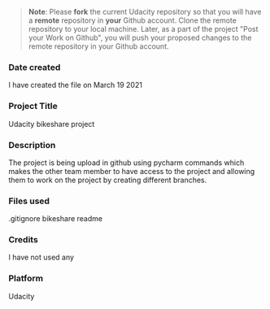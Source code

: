 >**Note**: Please **fork** the current Udacity repository so that you will have a **remote** repository in **your** Github account. Clone the remote repository to your local machine. Later, as a part of the project "Post your Work on Github", you will push your proposed changes to the remote repository in your Github account.

### Date created
I have created the  file on March 19 2021
### Project Title
Udacity bikeshare project 

### Description
The project is being upload in github using pycharm commands which makes the other team member to have access to the project and allowing them to work on the project by creating different branches. 

### Files used
.gitignore bikeshare readme 

### Credits
I have not used any

### Platform 
Udacity 
